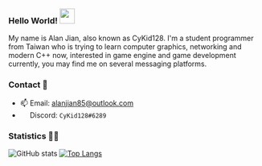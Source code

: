 ### Hello World! <img src="https://raw.githubusercontent.com/MartinHeinz/MartinHeinz/master/wave.gif" width="30px">

My name is Alan Jian, also known as CyKid128. I'm a student programmer from Taiwan who is trying to learn computer graphics, networking and modern C++ now, interested in game engine and game development currently, you may find me on several messaging platforms.

### Contact 📝

- 📫 Email: alanjian85@outlook.com
- <a href="https://discord.com" target="_blank"><img src="discord.ico" width="15px"></a> Discord: `CyKid128#6289`

### Statistics 🔭🔭

![GitHub stats](https://github-readme-stats.vercel.app/api?username=alanjian85)
[![Top Langs](https://github-readme-stats.vercel.app/api/top-langs/?username=alanjian85)](https://github.com/anuraghazra/github-readme-stats)
